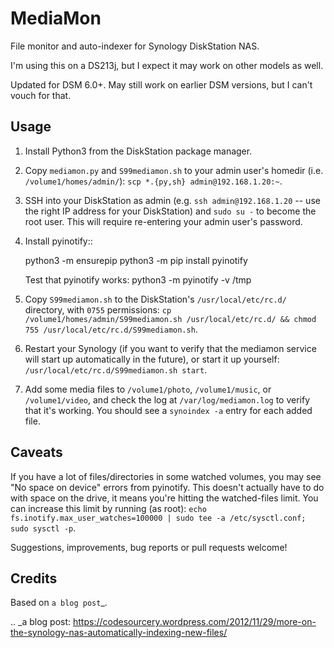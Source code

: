 MediaMon
========

File monitor and auto-indexer for Synology DiskStation NAS.

I'm using this on a DS213j, but I expect it may work on other models as well.

Updated for DSM 6.0+. May still work on earlier DSM versions, but I can't vouch
for that.


Usage
-----

1. Install Python3 from the DiskStation package manager.


2. Copy ``mediamon.py`` and ``S99mediamon.sh`` to your admin user's homedir
   (i.e. ``/volume1/homes/admin/``): ``scp *.{py,sh} admin@192.168.1.20:~``.

3. SSH into your DiskStation as admin (e.g. ``ssh admin@192.168.1.20`` -- use
   the right IP address for your DiskStation) and ``sudo su -`` to become the
   root user. This will require re-entering your admin user's password.

4. Install pyinotify::

    python3 -m ensurepip
    python3 -m pip install pyinotify

   Test that pyinotify works:
    python3 -m pyinotify -v /tmp

5. Copy ``S99mediamon.sh`` to the DiskStation's ``/usr/local/etc/rc.d/``
   directory, with ``0755`` permissions: ``cp
   /volume1/homes/admin/S99mediamon.sh /usr/local/etc/rc.d/ && chmod 755
   /usr/local/etc/rc.d/S99mediamon.sh``.
   
6. Restart your Synology (if you want to verify that the mediamon service will
   start up automatically in the future), or start it up yourself:
   ``/usr/local/etc/rc.d/S99mediamon.sh start``.

7. Add some media files to ``/volume1/photo``, ``/volume1/music``, or
   ``/volume1/video``, and check the log at ``/var/log/mediamon.log`` to verify
   that it's working. You should see a ``synoindex -a`` entry for each added
   file.


Caveats
-------

If you have a lot of files/directories in some watched volumes, you may see "No
space on device" errors from pyinotify. This doesn't actually have to do with
space on the drive, it means you're hitting the watched-files limit. You can
increase this limit by running (as root): ``echo
fs.inotify.max_user_watches=100000 | sudo tee -a /etc/sysctl.conf; sudo sysctl
-p``.

Suggestions, improvements, bug reports or pull requests welcome!


Credits
-------

Based on `a blog post`_.

.. _a blog post: https://codesourcery.wordpress.com/2012/11/29/more-on-the-synology-nas-automatically-indexing-new-files/
